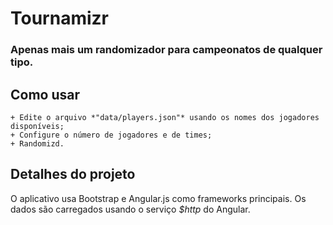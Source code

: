 # Tournamizr

### Apenas mais um randomizador para campeonatos de qualquer tipo.

## Como usar

    + Edite o arquivo *"data/players.json"* usando os nomes dos jogadores disponíveis;
    + Configure o número de jogadores e de times;
    + Randomizd.

## Detalhes do projeto

O aplicativo usa Bootstrap e Angular.js como frameworks principais. Os dados são carregados usando o serviço *$http* do Angular.

